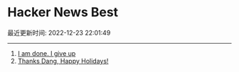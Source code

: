 # Hacker News Best

最近更新时间: 2022-12-23 22:01:49

--- 
1. [I am done. I give up](https://news.ycombinator.com/item?id=34103896) 
2. [Thanks Dang, Happy Holidays!](https://news.ycombinator.com/threads?id=dang#hn-moderator) 
